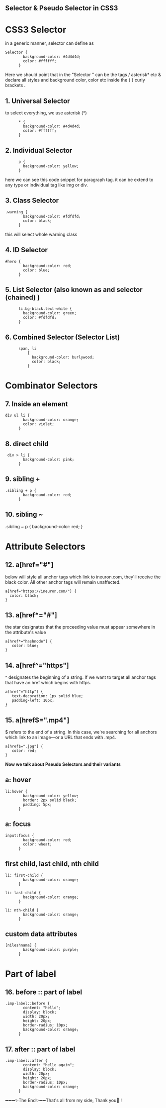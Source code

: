 ## Selector & Pseudo Selector in CSS3

# CSS3  Selector

in a generic manner, selector can define as 
``` 
Selector {
        background-color: #4d4d4d;
        color: #ffffff;
      }
``` 

Here we should point that in the "Selector "  can be the tags / asterisk*  etc 
&  declare all styles and background color, color etc inside the {  } curly brackets .


## 1. Universal Selector
to select everything, we use asterisk (*)


```
      * {
        background-color: #4d4d4d;
        color: #ffffff;
      }
``` 

## 2. Individual Selector
```
      p {
        background-color: yellow;
      }
```
here we can see this code snippet for paragraph tag. it can be extend to any type or individual tag like img or div.

## 3. Class Selector

```
.warning {
        background-color: #fdfdfd;
        color: black;
      }
``` 
this will select whole warning class


## 4. ID Selector

```
#hero {
        background-color: red;
        color: blue;
      }
``` 

## 5. List Selector (also known as and selector (chained) )

```
      li.bg-black.text-white {
        background-color: green;
        color: #fdfdfd;
      }

``` 
## 6. Combined Selector (Selector List)

```
      span, li
          {
            background-color: burlywood;
            color: black;
          }

``` 

# Combinator Selectors

## 7. Inside an element

```
div ul li {
        background-color: orange;
        color: violet;
      }
``` 

## 8. direct child


```
 div > li {
        background-color: pink;
      }
``` 

## 9. sibling + 


```
.sibling + p {
        background-color: red;
      }
``` 

## 10. sibling  ~

.sibling ~ p {
        background-color: red;
      }

# Attribute Selectors

## 12.  a[href="#"]
below will style all anchor tags which link to ineuron.com,  they'll receive the black color. All other anchor tags will remain unaffected.

```
a[href="https://ineuron.com/"] {
  color: black; 
}
``` 

## 13.  a[href*="#"]
the star designates that the proceeding value must appear somewhere in the attribute's value

```
a[href*="hashnode"] {
   color: blue; 
}
``` 

## 14.  a[href^="https"]
^ designates the beginning of a string. If we want to target all anchor tags that have an href which begins with https.

```
a[href^="http"] {
   text-decoration: 1px solid blue;
   padding-left: 10px;
}

``` 

## 15.  a[href$=".mp4"]
$ refers to the end of a string. In this case, we're searching for all anchors which link to an image—or a URL that ends with .mp4.

```
a[href$=".jpg"] {
   color: red;
}

``` 



**Now we talk about Pseudo Selectors and their variants**

## a: hover

```
li:hover {
        background-color: yellow;
        border: 2px solid black;
        padding: 5px;
      }
``` 

## a: focus


```
input:focus {
        background-color: red;
        color: wheat;
      }

``` 
 
## first child, last child, nth child


```
li: first-child {
        background-color: orange;
      }
``` 


```
li: last-child {
        background-color: orange;
      }
``` 


```
li: nth-child {
        background-color: orange;
      }
``` 



## custom  data attributes
```
[nileshnama] {
        background-color: purple;
      }
```

# Part of label

## 16. before :: part of label


```
.imp-label::before {
        content: "hello";
        display: block;
        width: 20px;
        height: 20px;
        border-radius: 10px;
        background-color: orange;
      }
``` 


## 17. after :: part of label 


```
.imp-label::after {
        content: "hello again";
        display: block;
        width: 20px;
        height: 20px;
        border-radius: 10px;
        background-color: orange;
      }
``` 


➖➖➖✨The End✨➖➖That's all from my side, Thank you💖 !










